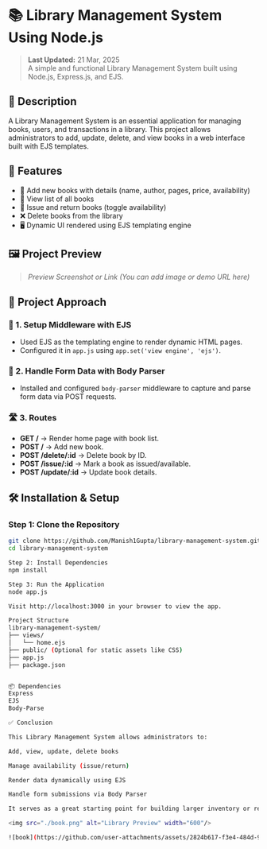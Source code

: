 # 📚 Library Management System Using Node.js

> **Last Updated:** 21 Mar, 2025  
> A simple and functional Library Management System built using Node.js, Express.js, and EJS.

## 🧾 Description

A Library Management System is an essential application for managing books, users, and transactions in a library. This project allows administrators to add, update, delete, and view books in a web interface built with EJS templates.

## 🚀 Features

- 📘 Add new books with details (name, author, pages, price, availability)
- 📄 View list of all books
- 🔁 Issue and return books (toggle availability)
- ❌ Delete books from the library
- 🖥 Dynamic UI rendered using EJS templating engine

## 🖼 Project Preview

> _Preview Screenshot or Link (You can add image or demo URL here)_

## 🧠 Project Approach

### 📂 1. Setup Middleware with EJS
- Used EJS as the templating engine to render dynamic HTML pages.
- Configured it in `app.js` using `app.set('view engine', 'ejs')`.

### 🧾 2. Handle Form Data with Body Parser
- Installed and configured `body-parser` middleware to capture and parse form data via POST requests.

### 🛣 3. Routes
- **GET /** → Render home page with book list.
- **POST /** → Add new book.
- **POST /delete/:id** → Delete book by ID.
- **POST /issue/:id** → Mark a book as issued/available.
- **POST /update/:id** → Update book details.

## 🛠 Installation & Setup

### Step 1: Clone the Repository
```bash
git clone https://github.com/Manish1Gupta/library-management-system.git
cd library-management-system

Step 2: Install Dependencies
npm install

Step 3: Run the Application
node app.js

Visit http://localhost:3000 in your browser to view the app.

Project Structure
library-management-system/
├── views/
│   └── home.ejs
├── public/ (Optional for static assets like CSS)
├── app.js
├── package.json


📦 Dependencies
Express
EJS
Body-Parse

✅ Conclusion

This Library Management System allows administrators to:

Add, view, update, delete books

Manage availability (issue/return)

Render data dynamically using EJS

Handle form submissions via Body Parser

It serves as a great starting point for building larger inventory or record-based system

<img src="./book.png" alt="Library Preview" width="600"/>

![book](https://github.com/user-attachments/assets/2824b617-f3e4-484d-9f14-70cd5d9e36ee)

